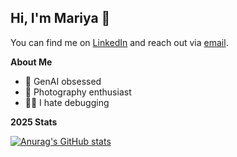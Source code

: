 ## Hi, I'm Mariya 👋

You can find me on [LinkedIn](https://www.linkedin.com/in/mariyakhan-/) and reach out via [email](mariya.k2022@gmail.com).

**About Me**
* 🦾 GenAI obsessed
* 📸 Photography enthusiast
* 👩‍💻 I hate debugging


**2025 Stats**

[![Anurag's GitHub stats](https://github-readme-stats.vercel.app/api?username=mariyakhannn)](https://github.com/anuraghazra/github-readme-stats)


<!--
**mariyakhannn/mariyakhannn** is a ✨ _special_ ✨ repository because its `README.md` (this file) appears on your GitHub profile.

Here are some ideas to get you started:

 I’m currently working on ...
-  I’m currently learning ...
- 👯 I’m looking to collaborate on ...
- 🤔 I’m looking for help with ...
- 💬 Ask me about ...
- 📫 How to reach me: ...
-  Pronouns: ...
-  Fun fact: ...
-->
